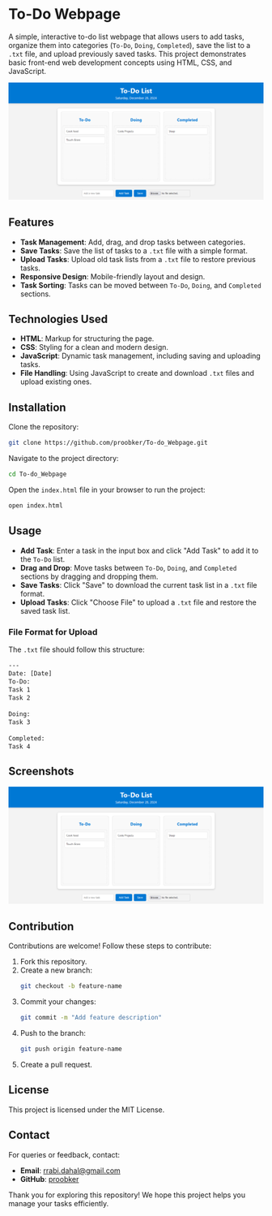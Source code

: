 
# To-Do Webpage

A simple, interactive to-do list webpage that allows users to add tasks, organize them into categories (`To-Do`, `Doing`, `Completed`), save the list to a `.txt` file, and upload previously saved tasks. This project demonstrates basic front-end web development concepts using HTML, CSS, and JavaScript.

![To-Do Webpage Screenshot](screenshot.png)

## Features

- **Task Management**: Add, drag, and drop tasks between categories.
- **Save Tasks**: Save the list of tasks to a `.txt` file with a simple format.
- **Upload Tasks**: Upload old task lists from a `.txt` file to restore previous tasks.
- **Responsive Design**: Mobile-friendly layout and design.
- **Task Sorting**: Tasks can be moved between `To-Do`, `Doing`, and `Completed` sections.

## Technologies Used

- **HTML**: Markup for structuring the page.
- **CSS**: Styling for a clean and modern design.
- **JavaScript**: Dynamic task management, including saving and uploading tasks.
- **File Handling**: Using JavaScript to create and download `.txt` files and upload existing ones.

## Installation

Clone the repository:

```bash
git clone https://github.com/proobker/To-do_Webpage.git
```

Navigate to the project directory:

```bash
cd To-do_Webpage
```

Open the `index.html` file in your browser to run the project:

```bash
open index.html
```

## Usage

- **Add Task**: Enter a task in the input box and click "Add Task" to add it to the `To-Do` list.
- **Drag and Drop**: Move tasks between `To-Do`, `Doing`, and `Completed` sections by dragging and dropping them.
- **Save Tasks**: Click "Save" to download the current task list in a `.txt` file format.
- **Upload Tasks**: Click "Choose File" to upload a `.txt` file and restore the saved task list.

### File Format for Upload

The `.txt` file should follow this structure:

```
---
Date: [Date]
To-Do:
Task 1
Task 2

Doing:
Task 3

Completed:
Task 4
```

## Screenshots

![To-Do Webpage Screenshot](screenshot.png)

## Contribution

Contributions are welcome! Follow these steps to contribute:

1. Fork this repository.
2. Create a new branch:
   ```bash
   git checkout -b feature-name
   ```
3. Commit your changes:
   ```bash
   git commit -m "Add feature description"
   ```
4. Push to the branch:
   ```bash
   git push origin feature-name
   ```
5. Create a pull request.

## License

This project is licensed under the MIT License.

## Contact

For queries or feedback, contact:

- **Email**: rrabi.dahal@gmail.com
- **GitHub**: [proobker](https://github.com/proobker)

Thank you for exploring this repository! We hope this project helps you manage your tasks efficiently.
